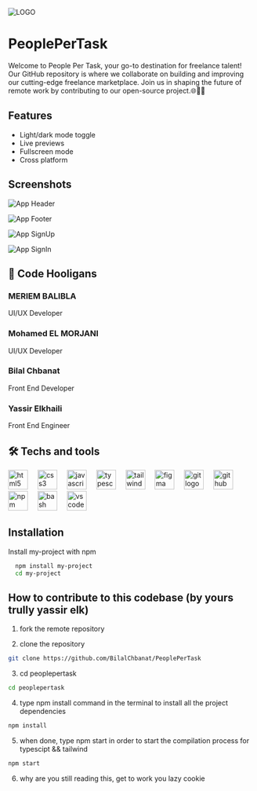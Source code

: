 ![LOGO](https://i.imgur.com/JFYlz5q.png)


# PeoplePerTask

Welcome to People Per Task, your go-to destination for freelance talent! Our GitHub repository is where we collaborate on building and improving our cutting-edge freelance marketplace. Join us in shaping the future of remote work by contributing to our open-source project.🌐💼🚀


## Features

- Light/dark mode toggle
- Live previews
- Fullscreen mode
- Cross platform


## Screenshots

![App Header](https://i.imgur.com/VShjZ98.png)

![App Footer](https://i.imgur.com/BlWPQtL.png)

![App SignUp](https://i.imgur.com/ZtbSJCI.png)

![App SignIn](https://i.imgur.com/jk1Djnk.png)

## 🚀 Code Hooligans

### MERIEM BALIBLA
UI/UX Developer
### Mohamed EL MORJANI
UI/UX Developer
### Bilal Chbanat
Front End Developer
### Yassir Elkhaili
Front End Engineer

## 🛠 Techs and tools
<div align="left">
  <img src="https://cdn.jsdelivr.net/gh/devicons/devicon/icons/html5/html5-original.svg" height="40" alt="html5 logo"  />
  <img width="12" />
  <img src="https://cdn.jsdelivr.net/gh/devicons/devicon/icons/css3/css3-original.svg" height="40" alt="css3 logo"  />
  <img width="12" />
  <img src="https://cdn.jsdelivr.net/gh/devicons/devicon/icons/javascript/javascript-original.svg" height="40" alt="javascript logo"  />
  <img width="12" />
  <img src="https://cdn.jsdelivr.net/gh/devicons/devicon/icons/typescript/typescript-original.svg" height="40" alt="typescript logo"  />
  <img width="12" />
  <img src="https://cdn.jsdelivr.net/gh/devicons/devicon/icons/tailwindcss/tailwindcss-original-wordmark.svg" height="40" alt="tailwindcss logo"  />
  <img width="12" />
  <img src="https://cdn.jsdelivr.net/gh/devicons/devicon/icons/figma/figma-original.svg" height="40" alt="figma logo"  />
  <img width="12" />
  <img src="https://cdn.jsdelivr.net/gh/devicons/devicon/icons/git/git-original.svg" height="40" alt="git logo"  />
  <img width="12" />
  <img src="https://cdn.jsdelivr.net/gh/devicons/devicon/icons/github/github-original.svg" height="40" alt="github logo"  />
  <img width="12" />
  <img src="https://cdn.jsdelivr.net/gh/devicons/devicon/icons/npm/npm-original-wordmark.svg" height="40" alt="npm logo"  />
  <img width="12" />
  <img src="https://cdn.jsdelivr.net/gh/devicons/devicon/icons/bash/bash-original.svg" height="40" alt="bash logo"  />
  <img width="12" />
  <img src="https://cdn.jsdelivr.net/gh/devicons/devicon/icons/vscode/vscode-original.svg" height="40" alt="vscode logo"  />
</div>

###


## Installation

Install my-project with npm

```bash
  npm install my-project
  cd my-project
```
    
## How to contribute to this codebase (by yours trully yassir elk)

1. fork the remote repository

2. clone the repository 

```bash
git clone https://github.com/BilalChbanat/PeoplePerTask
```
3. cd peoplepertask

```bash
cd peoplepertask
```

4. type npm install command in the terminal to install all the project dependencies

```bash
npm install
```
5. when done, type npm start in order to start the compilation process for typescipt && tailwind

```bash
npm start
```

6. why are you still reading this, get to work you lazy cookie




